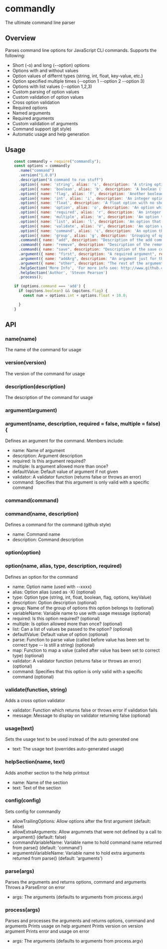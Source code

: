 # commandly

The ultimate command line parser

## Overview

Parses command line options for JavaScript CLI commands.  Supports the following:
* Short (-o) and long (--option) options
* Options with and without values
* Option values of differnt types (string, int, float, key-value, etc.)
* Option specified multiple times (--option 1 --option 2 --option 3)
* Options with list values (--option 1,2,3)
* Custom parsing of option values
* Custom validation of option values
* Cross option validation
* Required options
* Named arguments
* Required arguments
* Custom validation of arguments
* Command support (git style)
* Automatic usage and help generation

## Usage
```js
    const commandly = require("commandly");
    const options = commandly
      .name("command")
      .version("1.0.0")
      .description("A command to run stuff")
      .option({ name: 'string', alias: 's', description: 'A string option', type: 'string' })
      .option({ name: 'boolean', alias: 'b', description: 'A boolean (flag) option', type: 'boolean' })
      .option({ name: 'flag', alias: 'f', description: 'Another boolean (flag) option', type: 'boolean' })
      .option({ name: 'int', alias: 'i', description: 'An integer option', type: 'int', required: true, variableName: 'val' })
      .option({ name: 'float', description: 'A float option with no short form', type: 'int', required: true, variableName: 'val' })
      .option({ name: 'option', alias: 'o', description: 'An option which can only be one of several values', type: 'options', options: [ 'one', 'two', 'three' ] })
      .option({ name: 'required', alias: 'r', description: 'An integer option', type: 'int', required: true, variableName: 'val' })
      .option({ name: 'multiple', alias: 'm', description: 'An option that is allow to return multple times', type: 'string', multiple: true })
      .option({ name: 'list', alias: 'l', description: 'An option that takes a list of values', type: 'string', list: true })
      .option({ name: 'validate', alias: 'V', description: 'An option which will be validated', type: 'int', validate: (x) => { return x>10; } })
      .option({ name: 'command', alias: 'c', description: 'An option that is only valid for the add command', type: 'string', command: "add" })
      .option({ name: 'group', alias: 'g', description: 'Grouping of options for display in help text', type: 'string', group: "Group 1" })
      .command({ name: "add", description: "Description of the add command" })
      .command({ name: "remove", description: "Description of the remove command" })
      .command({ name: "save", description: "Description of the save command" })
      .argument({ name: "first", description: "A required argument", required: true })
      .argument({ name: "addArg", description: "An argument just for the add command", command: "add" })
      .argument({ name: "other", description: "The rest of the arguments", multiple: true })
      .helpSection('More Info', 'For more info see: http://www.github.com/spearson/commandly')
      .helpSection('Author', 'Steven Pearson')
      .process();

    if (options.command === 'add') {
      if (opitons.boolean) && (opitons.flag) {
        const num = options.int + options.float + 10.0;

      }
    }
```


## API

### name(name)
The name of the command for usage


### version(version)
The version of the command for usage


### description(description)
The description of the command for usage


### argument(argument)
### argument(name, description, required = false, multiple = false) {
Defines an argument for the command. Members include:
   * name: Name of argument
   * description: Argument description
   * required: Is this argument required?
   * multiple: Is argument allowed more than once?
   * defaultValue: Default value of argument if not given
   * validator: A validator function (returns false or throws an error)
   * command: Specifies that this argument is only valid with a specific command


### command(command)
### command(name, description)
Defines a command for the command (github style)
   * name: Command name
   * description: Command description


### option(option)
### option(name, alias, type, description, required)
Defines an option for the command
   * name: Option name (used with --xxxx)
   * alias: Option alias (used as -X) (optional)
   * type: Option type (string, int, float, boolean, flag, options, keyValue)
   * description: Option description (optional)
   * group: Name of the group of options this option belongs to (optional)
   * variableName: Variable name to use with usage message (optional)
   * required: Is this option required? (optional)
   * multiple: Is option allowed more than once? (optional)
   * list: Can a list of values be passed to the option? (optional)
   * defaultValue: Default value of option (optional)
   * parse: Function to parse value (called before value has been set to correct type -- is still a string) (optional)
   * map: Function to map a value (called after value has been set to correct type) (optional)
   * validator: A validator function (returns false or throws an error) (optional)
   * command: Specifies that this option is only valid with a specific command (optional)


### validate(function, string)
Adds a cross option validator
   * validator: Function which returns false or throws error if validation fails
   * message: Message to display on validator returning false (optional)


### usage(text)
Sets the usage text to be used instead of the auto generated one
   * text: The usage text (overrides auto-generated usage)


### helpSection(name, text)
Adds another section to the help printout
   * name: Name of the section
   * text: Text of the section


### config(config)
Sets config for commandly
   * allowTrailingOptions: Allow options after the first argument (default: false)
   * allowExtraArguments: Allow argumnets that were not defined by a call to argument() (default: false)
   * commandVariableName: Variable name to hold command name returned from parse() (default: 'command')
   * argumentsVariableName: Variable name to hold extra arguments returned from parse() (default: 'arguments')


### parse(args)
Parses the arguments and returns options, command and arguments
Throws a ParseError on error
   * args: The arguments (defaults to arguments from process.argv)


### process(args)
Parses and processes the arguments and returns options, command and arguments
Prints usage on help argument
Prints version on version argument
Prints error and usage on error
   * args: The arguments (defaults to arguments from process.argv)



